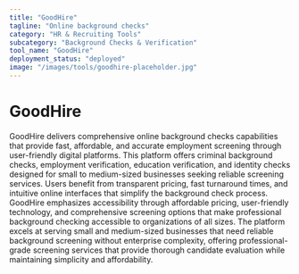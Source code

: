 ```yaml
---
title: "GoodHire"
tagline: "Online background checks"
category: "HR & Recruiting Tools"
subcategory: "Background Checks & Verification"
tool_name: "GoodHire"
deployment_status: "deployed"
image: "/images/tools/goodhire-placeholder.jpg"
---
```


# GoodHire

GoodHire delivers comprehensive online background checks capabilities that provide fast, affordable, and accurate employment screening through user-friendly digital platforms. This platform offers criminal background checks, employment verification, education verification, and identity checks designed for small to medium-sized businesses seeking reliable screening services. Users benefit from transparent pricing, fast turnaround times, and intuitive online interfaces that simplify the background check process. GoodHire emphasizes accessibility through affordable pricing, user-friendly technology, and comprehensive screening options that make professional background checking accessible to organizations of all sizes. The platform excels at serving small and medium-sized businesses that need reliable background screening without enterprise complexity, offering professional-grade screening services that provide thorough candidate evaluation while maintaining simplicity and affordability.
